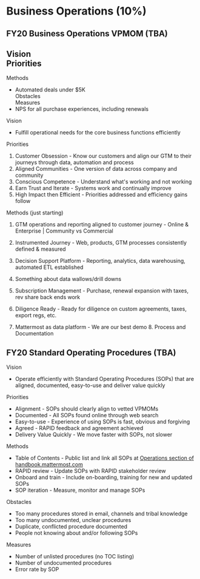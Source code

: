 # Business Operations \(10%\)

## FY20 Business Operations VPMOM \(TBA\)

Vision  
Priorities   
-   
Methods  
- Automated deals under $5K    
Obstacles  
Measures   
- NPS for all purchase experiences, including renewals 

Vision 

* Fulfill operational needs for the core business functions efficiently 

Priorities

1. Customer Obsession - Know our customers and align our GTM to their journeys through data, automation and process    
2. Aligned Communities - One version of data across company and community   
3. Conscious Competence - Understand what's working and not working  
4. Earn Trust and Iterate - Systems work and continually improve   
5. High Impact then Efficient - Priorities addressed and efficiency gains follow 

Methods \(just starting\) 

1. GTM operations and reporting aligned to customer journey - Online & Enterprise \| Community vs Commercial
2. Instrumented Journey - Web, products, GTM processes consistently defined & measured
3. Decision Support Platform - Reporting, analytics, data warehousing, automated ETL established 

4. Something about data wallows/drill downs 

5. Subscription Management - Purchase, renewal expansion with taxes, rev share back ends work

6. Diligence Ready - Ready for diligence on custom agreements, taxes, export regs, etc. 

7. Mattermost as data platform - We are our best demo 8. Process and Documentation   


## **FY20 Standard Operating Procedures \(TBA\)**

Vision

* Operate efficiently with Standard Operating Procedures \(SOPs\) that are aligned, documented, easy-to-use and deliver value quickly

Priorities

* Alignment - SOPs should clearly align to vetted VPMOMs
* Documented - All SOPs found online through web search
* Easy-to-use - Experience of using SOPs is fast, obvious and forgiving
* Agreed - RAPID feedback and agreement achieved
* Delivery Value Quickly - We move faster with SOPs, not slower

Methods

* Table of Contents - Public list and link all SOPs at [Operations section of handbook.mattermost.com](http://handbook.mattermost.com/sop/operations.html)
* RAPID review - Update SOPs with RAPID stakeholder review
* Onboard and train - Include on-boarding, training for new and updated SOPs
* SOP iteration - Measure, monitor and manage SOPs

Obstacles

* Too many procedures stored in email, channels and tribal knowledge
* Too many undocumented, unclear procedures
* Duplicate, conflicted procedure documented
* People not knowing about and/or following SOPs

Measures

* Number of unlisted procedures \(no TOC listing\)
* Number of undocumented procedures
* Error rate by SOP

